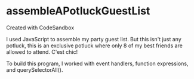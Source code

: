 # assembleAPotluckGuestList
Created with CodeSandbox
 
I used JavaScript to assemble my party guest list. But this isn't just any potluck, this is an exclusive potluck where only 8 of my best friends are allowed to attend. C'est chic!

To build this program, I worked with event handlers, function expressions, and querySelectorAll(). 
